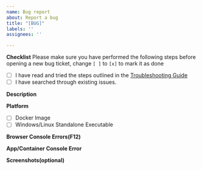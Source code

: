 ```yaml
---
name: Bug report
about: Report a bug
title: "[BUG]"
labels: ''
assignees: ''

---
```


**Checklist**
Please make sure you have performed the following steps before opening a new bug ticket, change `[ ]` to `[x]` to mark it as done

- [ ] I have read and tried the steps outlined in the [Troubleshooting Guide](https://docs.lubelogger.com/Installation/Troubleshooting)
- [ ] I have searched through existing issues.

**Description**
<!-- Describe the bug below this line -->

**Platform**
- [ ] Docker Image
- [ ] Windows/Linux Standalone Executable

**Browser Console Errors(F12)**
<!-- Attach a screenshot or codeblock containing the browser console error -->

**App/Container Console Error**
<!-- Attach a screenshot or codeblock containing the app/container console error -->

**Screenshots(optional)**
<!-- Attach a screenshot describing the bug -->
